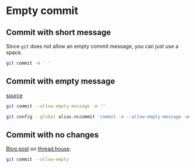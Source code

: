 # Empty commit


## Commit with short message

Since `git`  does not allow an empty commit message, you can just use a space.

```sh
git commit -m ' '
```

## Commit with empty message

[source](https://stackoverflow.com/questions/6218199/git-commit-with-no-commit-message)

```sh
git commit --allow-empty-message -m ''
```

```sh
git config --global alias.nccommit 'commit -a --allow-empty-message -m ""'
```

## Commit with no changes

[Blog post](https://www.thread.house/2020/01/git-commit-allow-empty/) on [thread.house](https://thread.house).

```sh
git commit --allow-empty
```
